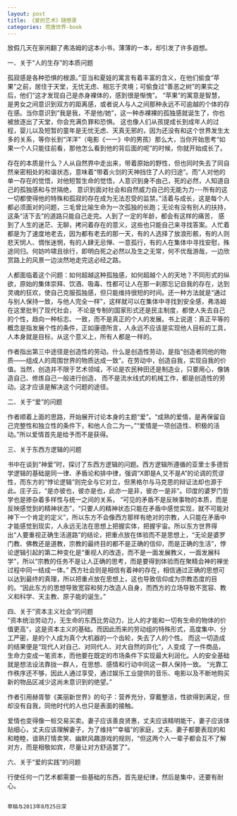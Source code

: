 ```yaml
---
layout: post
title: 《爱的艺术》随想录
categories: 荒唐世界-book
---
```


放假几天在家闲翻了弗洛姆的这本小书，薄薄的一本，却引发了许多遐想。

一、关于“人的生存”的本质问题
   
孤寂感是各种恐惧的根源。”亚当和夏娃的寓言有着丰富的含义，在他们偷食“苹果”之前，居住于天堂，无忧无虑、相忘于灵境；可偷食过“善恶之树”的果实之后，他们“这才发现自己是赤身裸体的，感到很是惭愧”。
“苹果”的寓意是智慧，是男女之间意识到双方的距离感，或者说人与人之间那种永远不可逾越的个体的存在感。当你意识到“我是我，不是他/她”，这一种赤裸裸的孤独感就诞生了，你也被放逐出了天堂，你会充满负罪和恐惧。
这也像人们从孩提成长到成年人的过程，婴儿以及短暂的童年是无忧无虑、天真无邪的，因为还没有和这个世界发生太多的关系，等你长到“洋洋”（电影《一一》中的男孩）那么大，当你开始思考“如果一个人只能往前看，那他怎么看到他的背后面的呢”的时候，你就开始成长了。  

存在的本质是什么？人从自然界中走出来，带着原始的野性，但也同时失去了同自然亲密相处的和谐状态，意味着“带着火剑的天神挡住了人的归途”。而“人对他的单一存在的觉悟，对他短暂生命的觉悟，人意识到身不由己，死的必然，人知道自己的孤独感和与世隔绝，
意识到面对社会和自然威力自己的无能为力---所有的这一切都使得他的特殊和孤寂的存在成为无法忍受的监禁。”活着与成长，这是每个人都必须面对的问题，三毛曾比喻生命为一次孤独的长跑；无论有没有别人的扶持，这条“活下去”的道路只能自己走完。人到了一定的年龄，都会有这样的痛苦，
感到了人生的迷茫、无聊，拷问着存在的意义，这些也只能自己来寻找答案。人忙着都是为了速度地老去，因为都有老去的那一天，有的人选择了放浪形骸，有的人则悲天悯人、惆怅迷惘，有的人肆无忌惮、一意孤行，有的人在集体中寻找安慰，殊途同归。何妨吟啸且徐行，即明白死之必然以及生之无常，何不优哉游哉，一边欣赏路上的风景一边淡然地走完这必经之路。  

人都面临着这个问题：如何超越这种孤独感，如何超越个人的天地？不同形式的纵欲，原始的集体崇拜、饮酒、吸毒、性都可让人在那一刹那忘记自我的存在，达到灵魂的狂欢，使自己克服孤独感，但只能维持很短的时间。还一种方法就是“通过与别人保持一致，与他人完全一样”，这样就可以在集体中寻找到安全感，弗洛姆在这里批判了现代社会，
不论是专制的国家形式还是民主制度，都使人失去自己的个性，趋向一种标志、一致，而不是真正的个人的发展。书上说道：真正平等的概念是指发展个性的条件，正如康德所言，人永远不应该是实现他人目标的工具，人本身就是目标，从这个意义上，所有人都是一样的。  

作者指出第三中途径是创造性的劳动。什么是创造性劳动，是指“创造者同他的物质——组成人的周围世界的物质达成一致”。在劳动中，创造自我，实现自我的价值。当然，创造并不限于艺术领域，不论是农民种田还是制造业，只要用心，像铸造自己、修炼自己一般进行创造，
而不是流水线式的机械工作，都是创造性的劳动。这才应该是解决这个问题的途径。  

二、关于“爱”的问题  

作者顺着上面的思路，开始展开讨论本身的主题“爱”。“成熟的爱情，是再保留自己完整性和独立性的条件下，和他人合二为一。”“爱情是一项创造性、积极的活动。”所以爱情首先是给予而不是获得。  

三、关于东西方逻辑的问题  

书中在谈到“神爱”时，探讨了东西方逻辑的问题。西方逻辑所遵循的亚里士多德哲学逻辑的基础是同一律、矛盾论和排中律，强调“X即是A,又不是A”的论调的荒谬性，而东方的“悖论逻辑”则完全与它对立，但黑格尔与马克思的辩证法却也源于此。庄子云，“是亦彼也，彼亦是也，此亦一是非，彼亦一是非”。印度的婆罗门哲学也是掺杂着多样性与统一之间的关系，
“可见的矛盾不是反映事物的本质，而是反映感觉到的精神状态”，“只要人的精神状态只能在矛盾中感觉实现，就不可能对神下一个肯定的定义”，所以东方不会像西方那样有绝对的宗教，人只能在矛盾中才能感觉到现实，人永远无法在思想上把握实体，把握宇宙。所以东方世界得出“人要重视正确生活道路”的结论，把重点放在体验而不是思想上，“无论是婆罗门教、佛教还是道教，宗教的最终目的都不是正确的信仰，而是正确的生活”，悖论逻辑引起的第二种变化是“重视人的改造，而不是一面发展教义，一面发展科学”，所以“宗教的任务不是让人正确的思考，而是要得到体验而在聚精会神的禅坐过程中同一结成一体。”
西方社会则是相信有着神的存在，相信通过正确的思想可以达到最终的真理，所以把重点放在思想上，这也导致信仰成为宗教态度的目的。“因此东方的思想导致宽容和努力改造人自身，而西方的立场导致不宽容、教义和科学、天主教、原子能的诞生。”

四、关于”资本主义社会“的问题  
”资本统治劳动力，无生命的东西比劳动力，比人的才能和一切有生命的物体的价值更高“，这是资本主义的基础。而因此而来的劳动组的特殊形式，高度集中、分工严密，是的个人成为真个大机器的一个齿轮，失去了人的个性。
而这一切造成的结果便是“现代人对自己、对同代人、对大自然的异化”，人变成 了一件商品，生命力变成一笔资本，而他要在既定的市场条件下实现最大利润化。人的安全基础就是想法设法靠拢一群人，在思想、感情和行动中同这一群人保持一致。
“光靠工作秩序还不够，因此人通过享受，通过娱乐工业提供的音乐、电影以及不断地购买新的物品区减少这尚未意识到的绝望。”    

作者引用赫胥黎《美丽新世界》的句子：营养充分，穿戴整洁，性欲得到满足，但却没有自我，同他时代的人也只是表面的接触。  

爱情也变得像一桩交易买卖。妻子应该善良贤惠，丈夫应该精明能干，妻子应该体贴细心，丈夫应该理解妻子，为了维持“”幸福”的家庭，丈夫、妻子都要表现的和和睦睦，谙熟打情卖笑、幽默风趣游戏的规则，“但这两个人一辈子都会互不了解对方，而是相敬如宾，尽量让对方舒适罢了”。

六、关于“爱的实践”的问题  

  行使任何一门艺术都需要一些基础的东西，首先是纪律，然后是集中，还要有耐心。

                                                                                                                                  草稿与2013年8月25日深
